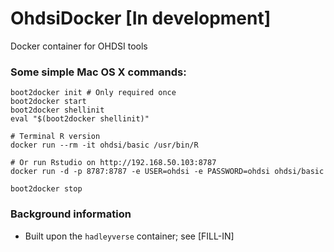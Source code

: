# OhdsiDocker [In development]
Docker container for OHDSI tools


### Some simple Mac OS X commands:
```
boot2docker init # Only required once
boot2docker start
boot2docker shellinit
eval "$(boot2docker shellinit)"

# Terminal R version
docker run --rm -it ohdsi/basic /usr/bin/R 

# Or run Rstudio on http://192.168.50.103:8787
docker run -d -p 8787:8787 -e USER=ohdsi -e PASSWORD=ohdsi ohdsi/basic

boot2docker stop
```

### Background information
* Built upon the `hadleyverse` container; see [FILL-IN]
